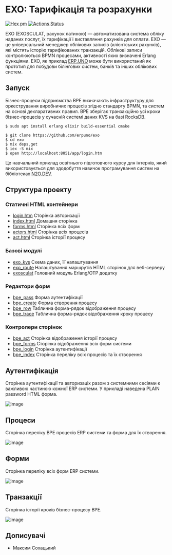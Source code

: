 EXO: Тарифікація та розрахунки
==============================

[![Hex pm](http://img.shields.io/hexpm/v/exosculat.svg?style=flat)](https://hex.pm/packages/exosculat)
[![Actions Status](https://github.com/erpuno/exo/workflows/mix/badge.svg)](https://github.com/erpuno/exo/actions)

EXO (EXOSCULAT, рахунок латиною) — автоматизована система обліку наданих послуг, їх тарифікації і виставляння рахунків для оплати.
EXO — це універсальний менеджер облікових записів (клієнтських рахунків),
які містять історію тарифікованих транзакцій. Облікові записи контролюються BPMN процесами,
активності яких визначені Erlang функціями. EXO, як приклад <a href="https://erp.uno">ERP.UNO</a>
може бути використаний як прототип для побудови білінгових систем, банків та інших облікових систем.

Запуск
------

Бізнес-процеси підприємства BPE визначають інфраструктуру для оркестрування виробничих процесів
згідно стандарту BPMN, та систем на основі декларативних правил. BPE зберігає транзакційно усі
кроки бізнес-процесів у сучасній системі даних KVS на базі RocksDB.

```
$ sudo apt install erlang elixir build-essential cmake
```

```
$ git clone https://github.com/erpuno/exo
$ cd exo
$ mix deps.get
$ iex -S mix
$ open http://localhost:8051/app/login.htm
```

Це навчальний приклад освітнього підготовчого курсу для інтернів, який використовується для
здодобуття навичок програмування систем на бібліотеках <a href="https://n2o.dev/ua/">N2O.DEV</a>.

Структура проекту
-----------------

### Статичні HTML контейнери

* [login.htm](priv/static/login.htm) Сторінка авторизації
* [index.html](priv/static/index.html) Домашня сторінка
* [forms.html](priv/static/forms.htm) Сторінка всіх форм
* [actors.html](priv/static/actors.htm) Сторінка всіх процесів
* [act.html](priv/static/act.htm) Сторінка історії процесу

### Базові модулі

* [exo_kvs](src/boot/exo_kvs.erl) Схема даних, її налаштування
* [exo_route](src/pages/exo_route.erl) Налаштування маршрутів HTML сторінок для веб-серверу
* [exosculat](src/exosculat.erl) Головний модуль Erlang/OTP додатку

### Редактори форм

* [bpe_pass](src/forms/bpe_pass.erl) Форма аутентифікації
* [bpe_create](src/forms/bpe_create.erl) Форма створення процесу
* [bpe_row](src/forms/bpe_row.erl) Таблична форма-рядок відображення процесу
* [bpe_trace](src/forms/bpe_row.erl) Таблична форма-рядок відображення кроку процесу

### Контролери сторінок

* [bpe_act](src/pages/bpe_act.erl) Сторінка відображення історії процесу
* [bpe_forms](src/pages/bpe_forms.erl) Сторінка відображення всіх форм системи
* [bpe_login](src/pages/bpe_login.erl) Сторінка аутентифікації
* [bpe_index](src/pages/bpe_index.erl) Сторінка переліку всіх процесів та їх створення

Аутентифікація
--------------

Сторінка аутентифікації та авторизаціх разом з системними сесіями є важливою частиною кожної ERP системи.
У прикладі наведена PLAIN password HTML форма.

![image](https://user-images.githubusercontent.com/144776/200148867-67025100-560e-4dc5-bcdd-dacf88e50c83.png)

Процеси
-------

Сторінка переліку BPE процесів ERP системи та форма для їх створення.

![image](https://user-images.githubusercontent.com/144776/200149087-e2a2af6a-bd5c-4006-b6fe-f3b95f12b11f.png)

Форми
-----

Сторінка переліку всіх форм ERP системи.

![image](https://user-images.githubusercontent.com/144776/200148896-b09d25b6-2c67-4d1d-b851-aaadc9164c82.png)

Транзакції
----------

Сторінка історії кроків бізнес-процесу BPE.

![image](https://user-images.githubusercontent.com/144776/200149114-dcd21f61-28a4-4aa9-a020-bcb2f70b7a1f.png)

Дописувачі
----------

* Максим Сохацький
